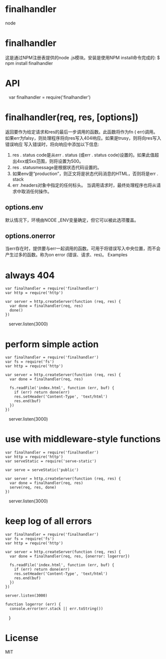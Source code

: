 # finalhandler
node
# finalhandler
这是通过NPM注册表提供的node .js模块。安装是使用NPM install命令完成的:
    $ npm install finalhandler
# API
    var finalhandler = require('finalhandler')
# finalhandler(req, res, [options])
返回要作为给定请求和res的最后一步调用的函数。此函数将作为fn ( err)调用。如果err为falsy，则处理程序将向res写入404响应。如果是trusy，则将向res写入错误响应
写入错误时，将向响应中添加以下信息:
1. res . status code是从err . status (或err . status code)设置的。如果此值超出4xx或5xx范围，则将设置为500。
2. res . statusmessage是根据状态代码设置的。
3. 如果env是“production”，则正文将是状态代码消息的HTML，否则将是err . stack
4. err .headers对象中指定的任何标头。
当调用请求时，最终处理程序也将从请求中取消任何操作。
## options.env
默认情况下，环境由NODE _ENV变量确定，但它可以被此选项覆盖。
## options.onerror
当err存在时，提供要与err一起调用的函数。可用于将错误写入中央位置，而不会产生过多的函数。称为on error (错误、请求、res)。
Examples
 
# always 404

    var finalhandler = require('finalhandler')
    var http = require('http')

    var server = http.createServer(function (req, res) {
      var done = finalhandler(req, res)
      done()
    })

    server.listen(3000)
# perform simple action

    var finalhandler = require('finalhandler')
    var fs = require('fs')
    var http = require('http')

    var server = http.createServer(function (req, res) {
      var done = finalhandler(req, res)

      fs.readFile('index.html', function (err, buf) {
        if (err) return done(err)
        res.setHeader('Content-Type', 'text/html')
        res.end(buf)
      })
    })

    server.listen(3000)
# use with middleware-style functions

    var finalhandler = require('finalhandler')
    var http = require('http')
    var serveStatic = require('serve-static')

    var serve = serveStatic('public')

    var server = http.createServer(function (req, res) {
      var done = finalhandler(req, res)
      serve(req, res, done)
    })

    server.listen(3000)
# keep log of all errors

    var finalhandler = require('finalhandler')
    var fs = require('fs')
    var http = require('http')

    var server = http.createServer(function (req, res) {
      var done = finalhandler(req, res, {onerror: logerror})

      fs.readFile('index.html', function (err, buf) {
        if (err) return done(err)
        res.setHeader('Content-Type', 'text/html')
        res.end(buf)
      })
    })

    server.listen(3000)

    function logerror (err) {
      console.error(err.stack || err.toString())
    }
# License

MIT
